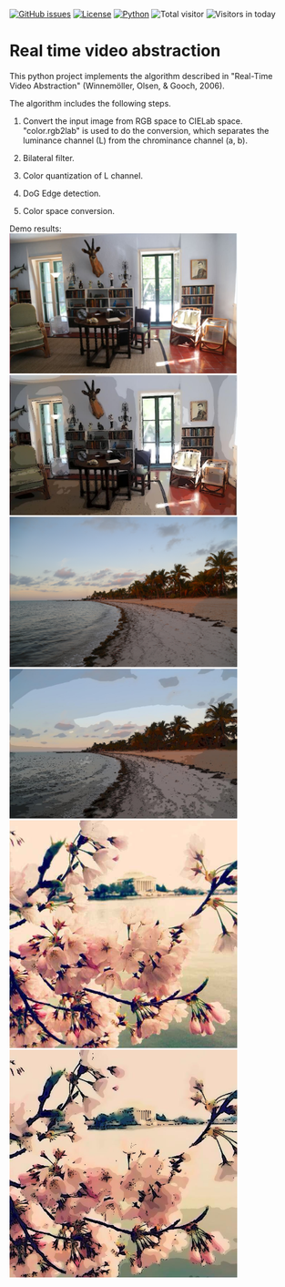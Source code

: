 [![GitHub issues](https://img.shields.io/github/issues/Naereen/StrapDown.js.svg)](https://github.com/BumbleBee0819/Real_time_video_abstraction/issues/)
[![License](https://img.shields.io/badge/license-MIT-yellow.svg)](https://opensource.org/licenses/MIT)
[![Python](https://img.shields.io/badge/language-Python-red.svg)]()
![Total visitor](https://visitor-count-badge.herokuapp.com/total.svg?repo_id=real-time-video-abstraction)
![Visitors in today](https://visitor-count-badge.herokuapp.com/today.svg?repo_id=real-time-video-abstraction)

# Real time video abstraction
This python project implements the algorithm described in "Real-Time Video Abstraction" (Winnemöller, Olsen, & Gooch, 2006).


The algorithm includes the following steps.
1) Convert the input image from RGB space to CIELab space.
    "color.rgb2lab" is used to do the conversion, which separates the luminance channel (L) from the chrominance channel (a, b).

2) Bilateral filter.
3) Color quantization of L channel.
4) DoG Edge detection.
5) Color space conversion.


Demo results:
<br>
<img src="https://github.com/BumbleBee0819/Real-time-video-abstraction/blob/master/results/TestImage1.jpg" width="400"/> <img src="https://github.com/BumbleBee0819/Real-time-video-abstraction/blob/master/results/Final1.jpg" width="400"/>
<br>
<img src="https://github.com/BumbleBee0819/Real-time-video-abstraction/blob/master/results/TestImage2.png" width="400"/> <img src="https://github.com/BumbleBee0819/Real-time-video-abstraction/blob/master/results/Final2.jpg" width="400"/>
<br>
<img src="https://github.com/BumbleBee0819/Real-time-video-abstraction/blob/master/results/TestImage3.jpg" width="400"/> <img src="https://github.com/BumbleBee0819/Real-time-video-abstraction/blob/master/results/Final3.jpg" width="400"/>

